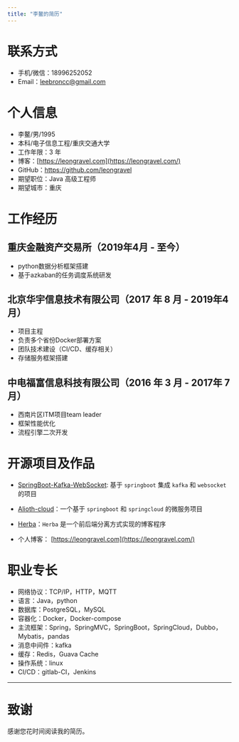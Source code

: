 ```yaml
---
title: "李鳌的简历"
---
```


# 联系方式

- 手机/微信：18996252052
- Email：[leebroncc@gmail.com](mailto:leebroncc@gmail.com)

# 个人信息

- 李鳌/男/1995
- 本科/电子信息工程/重庆交通大学
- 工作年限：3 年
- 博客：[https://leongravel.com](https://leongravel.com/)
- GitHub：<https://github.com/leongravel>
- 期望职位：Java 高级工程师
- 期望城市：重庆

# 工作经历

## 重庆金融资产交易所（2019年4月 - 至今）

- python数据分析框架搭建
- 基于azkaban的任务调度系统研发

## 北京华宇信息技术有限公司（2017 年 8 月 - 2019年4月）

* 项目主程
* 负责多个省份Docker部署方案
* 团队技术建设（CI/CD、缓存相关）
* 存储服务框架搭建

## 中电福富信息科技有限公司（2016 年 3 月 - 2017年 7 月）

- 西南片区ITM项目team leader
- 框架性能优化
- 流程引擎二次开发

# 开源项目及作品

- [SpringBoot-Kafka-WebSocket](https://github.com/leonGravel/SpringBoot-Kafka-WebSocket): 基于 `springboot` 集成 `kafka` 和 `websocket` 的项目

- [Alioth-cloud](https://github.com/leonGravel/Alioth-Cloud)：一个基于 `springboot` 和 `springcloud` 的微服务项目

- [Herba](https://github.com/Alkaids/Herba)：`Herba` 是一个前后端分离方式实现的博客程序

- 个人博客： [https://leongravel.com](https://leongravel.com/)


# 职业专长

* 网络协议：TCP/IP，HTTP，MQTT
* 语言：Java，python
* 数据库：PostgreSQL，MySQL
* 容器化：Docker，Docker-compose
* 主流框架：Spring，SpringMVC，SpringBoot，SpringCloud，Dubbo，Mybatis，pandas
* 消息中间件：kafka 
* 缓存：Redis，Guava Cache
* 操作系统：linux
* CI/CD：gitlab-CI，Jenkins

------

# 致谢

感谢您花时间阅读我的简历。
